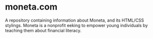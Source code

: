 # moneta.com
A repository containing information about Moneta, and its HTML/CSS stylings. Moneta is a nonprofit eeking to empower young individuals by teaching them about financial literacy. 
 
 
 
